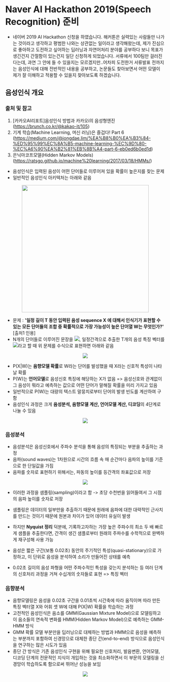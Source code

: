 # Naver AI Hackathon 2019(Speech Recognition) 준비
 - 네이버 2019 AI Hackathon 신청을 하였습니다. 해커톤은 실력있는 사람들만 나가는 것이라고 생각하고 평범한 나와는 상관없는 일이라고 생각해왔는데, 제가 진심으로 좋아하고 도전하고 싶어하는 딥러닝과 자연어처리 분야를 공부하다 보니 목표가 생긴건지 간절함이 있는건지 일단 신청하게 되었습니다. 서류에서 100팀만 걸러진다는데, 과연 그 안에 들 수 있을지는 모르겠지만..어차피 도전한거 서류발표 전까지는 음성인식에 대해 전반적인 내용을 공부하고, 논문들도 찾아보면서 어떤 모델이 제가 잘 이해하고 적용할 수 있을지 찾아보도록 하겠습니다.

## 음성인식 개요
### 출처 및 참고
1. [카카오AI리포트]음성인식 방법과 카카오i의 음성형엔진 (https://brunch.co.kr/@kakao-it/105)
2. 기계 학습(Machine Learning, 머신 러닝)은 즐겁다! Part 6 (https://medium.com/@jongdae.lim/%EA%B8%B0%EA%B3%84-%ED%95%99%EC%8A%B5-machine-learning-%EC%9D%80-%EC%A6%90%EA%B2%81%EB%8B%A4-part-6-eb0ed6b0ed1d)
2. 은닉마코프모델(Hidden Markov Models) (https://ratsgo.github.io/machine%20learning/2017/03/18/HMMs/)


 - 음성인식은 입력된 음성이 어떤 단어들로 이루어져 있을 확률이 높은지를 찾는 문제
 - 일반적인 음성인식 아키텍처는 아래와 같음
 
 
 <p align="center">
 <img height="400px" src="https://slideplayer.com/slide/7248751/24/images/9/Speech+Recognition+Architecture.jpg"/>
 
 
 - 문제 : **'일정 길이 T 동안 입력된 음성 sequence X 에 대해서 인식기가 표현할 수 있는 모든 단어들의 조합 중 확률적으로 가장 가능성이 높은 단어열 W는 무엇인가?'** [출처1 인용] 
 - N개의 단어들로 이루어진 문장을 <img src="https://latex.codecogs.com/gif.latex?%5Cvec%7BW%7D%3DW_%7B1%7D%2CW_%7B2%7D%2C%5Ccdots%20%2CW_%7Bn%7D"/>, 일정간격으로 추출한 T개의 음성 특징 벡터를 <img src="https://latex.codecogs.com/gif.latex?%5Cvec%7BX%7D%3DX_%7B1%7D%2CX_%7B2%7D%2C%5Ccdots%20%2CX_%7Bt%7D"/>라고 할 때 위 문제를 수식으로 표현하면 아래와 같음
 
 <p align="center">
 <img src="https://latex.codecogs.com/gif.latex?%5Cunderset%7BW%7D%7Bargmax%7DP%28W%7CX%29%3D%5Cunderset%7BW%7D%7Bargmax%7D%5Cfrac%7BP%28X%7CW%29P%28W%29%7D%7BP%28X%29%7D%3D%5Cunderset%7BW%7D%7Bargmax%7DP%28X%7CW%29P%28W%29"/>

 - P(X|W)는 **음향모델 확률**로 W라는 단어를 발성했을 때 X라는 신호적 특성이 나타날 확률
 - P(W)는 **언어모델**로 음성신호 특징에 해당하는 X가 없음 => 음성신호와 관계없이 그 음성이 뭐라고 예측하는 값으로 어떤 단어가 말해질 확률을 미리 가지고 있음
- 일반적으로 P(W)는 대량의 텍스트 말뭉치로부터 단어의 발생 빈도를 계산하여 구함
- 음성인식 과정은 크게 **음성분석, 음향모델 계산, 언어모델 계산, 디코딩**의 4단계로 나눌 수 있음

 
 <p align="center">
 <img src="https://miro.medium.com/max/1140/0*YwlJRwnb30jMsvaL.png"/>


### 음성분석
 - 음성분석은 음성신호에서 주파수 분석을 통해 음성의 특징되는 부분을 추출하는 과정
 - 음파(sound waves)는 1차원으로 시간의 흐름 속 매 순간마다 음파의 높이를 기준으로 한 단일값을 가짐
 - 음파를 숫자로 표현하기 위해서는, 파동의 높이를 등간격의 좌표값으로 저장
 
 
 <p align="center">
 <img src="https://miro.medium.com/max/1000/1*PkvxKtomXS4sR4HzMVL8gA.gif"/>


 - 이러한 과정을 샘플링(sampling)이라고 함 -> 초당 수천번을 읽어들여서 그 시점의 음파 높이를 숫자로 저장
 - 샘플링은 데이터의 일부만을 추출하기 때문에 원래에 음파에 대한 대략적인 근사치를 만드는 것이기 때문에 원본과 차이가 있어 데이터 유실이 발생
 - 하지만 **Nyquist 정리** 덕분에, 기록하고자하는 가장 높은 주파수의 최소 두 배 빠르게 샘플을 추출한다면, 간격이 생긴 샘플로부터 원래의 주파수를 수학적으로 완벽하게 재구성해 사용 가능
 
 
 - 음성은 짧은 구간(보통 0.02초) 동안의 주기적인 특성(quasi-stationary)으로 가정하고, 이 단위로 음성을 분석하여 소리가 만들어진 상태를 예측
 - 0.02초 길이의 음성 파형을 어떤 주파수적인 특성을 갖는지 분석하는 등 여러 단계의 신호처리 과정을 거쳐 수십개의 숫자들로 표현 => 특징 벡터
 
 
### 음향분석
 - 음향모델링은 음성을 0.02초 구간을 0.01초씩 시간축에 따라 움직이며 따라 만든 특징 벡터열 X와 어휘 셋 W에 대해 P(X|W) 확률을 학습하는 과정
 - 고전적인 음성인식은 음소를 GMM(Gaussian Mixture Model)으로 모델링하고 이 음소들의 연속적 변화를 HMM(Hidden Markov Model)으로 예측하는 GMM-HMM 방식
 - GMM 확률 모델 부분만을 딥러닝으로 대체하는 방법과 HMM으로 음성을 예측하는 부분까지 포함하여 신경망으로 대체한 종단 간(end-to-end) 방식으로 음성인식을 연구하는 많은 시도가 있음
 - 종단 간 방식은 기존 음성인식 구현을 위해 필요한 신호처리, 발음변환, 언어모델, 디코딩 단계의 전문적인 지식이 개입하는 것을 최소화하면서 이 부문의 모델링을 신경망이 학습하도록 함으로써 뛰어난 성능을 보임
 
 <p align="center">
 <img src="https://miro.medium.com/max/1274/0*UOnCnowb70okNHbt.png"/>
 
 
 
 
 
 
